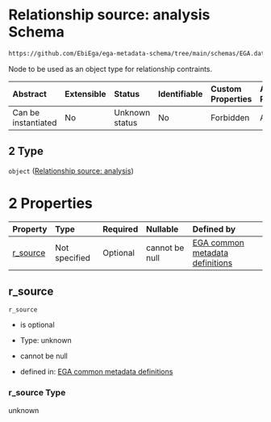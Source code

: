 # Relationship source: analysis Schema

```txt
https://github.com/EbiEga/ega-metadata-schema/tree/main/schemas/EGA.dataset.json#/properties/dataset_relationships/items/allOf/1/anyOf/0/allOf/1/anyOf/2
```

Node to be used as an object type for relationship contraints.

| Abstract            | Extensible | Status         | Identifiable | Custom Properties | Additional Properties | Access Restrictions | Defined In                                                                     |
| :------------------ | :--------- | :------------- | :----------- | :---------------- | :-------------------- | :------------------ | :----------------------------------------------------------------------------- |
| Can be instantiated | No         | Unknown status | No           | Forbidden         | Allowed               | none                | [EGA.dataset.json\*](../../../schemas/EGA.dataset.json "open original schema") |

## 2 Type

`object` ([Relationship source: analysis](ega-12-definitions-relationship-source-analysis.md))

# 2 Properties

| Property               | Type          | Required | Nullable       | Defined by                                                                                                                                                                                                                                                 |
| :--------------------- | :------------ | :------- | :------------- | :--------------------------------------------------------------------------------------------------------------------------------------------------------------------------------------------------------------------------------------------------------- |
| [r\_source](#r_source) | Not specified | Optional | cannot be null | [EGA common metadata definitions](ega-12-definitions-relationship-source-analysis-properties-r_source.md "https://github.com/EbiEga/ega-metadata-schema/tree/main/schemas/EGA.common-definitions.json#/definitions/r-source-analysis/properties/r_source") |

## r\_source



`r_source`

*   is optional

*   Type: unknown

*   cannot be null

*   defined in: [EGA common metadata definitions](ega-12-definitions-relationship-source-analysis-properties-r_source.md "https://github.com/EbiEga/ega-metadata-schema/tree/main/schemas/EGA.common-definitions.json#/definitions/r-source-analysis/properties/r_source")

### r\_source Type

unknown
